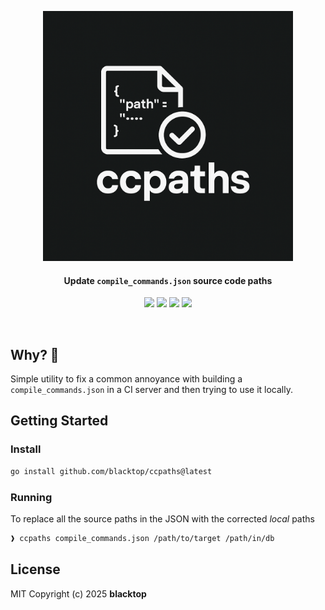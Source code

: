 <p align="center">
  <a href="https://github.com/blacktop/ccpaths"><img alt="ccpaths Logo" src="https://raw.githubusercontent.com/blacktop/ccpaths/main/docs/logo.png" height="400" /></a>
  <h4><p align="center">Update <code>compile_commands.json</code> source code paths</p></h4>
  <p align="center">
    <a href="https://github.com/blacktop/ccpaths/actions" alt="Actions">
          <img src="https://github.com/blacktop/ccpaths/actions/workflows/go.yml/badge.svg" /></a>
    <a href="https://github.com/blacktop/ccpaths/releases/latest" alt="Downloads">
          <img src="https://img.shields.io/github/downloads/blacktop/ccpaths/total.svg" /></a>
    <a href="https://github.com/blacktop/ccpaths/releases" alt="GitHub Release">
          <img src="https://img.shields.io/github/release/blacktop/ccpaths.svg" /></a>
    <a href="http://doge.mit-license.org" alt="LICENSE">
          <img src="https://img.shields.io/:license-mit-blue.svg" /></a>
</p>
<br>

## Why? 🤔

Simple utility to fix a common annoyance with building a `compile_commands.json` in a CI server and then trying to use it locally.

## Getting Started

### Install

```bash
go install github.com/blacktop/ccpaths@latest
```

### Running

To replace all the source paths in the JSON with the corrected *local* paths

```bash
❱ ccpaths compile_commands.json /path/to/target /path/in/db
```

## License

MIT Copyright (c) 2025 **blacktop**